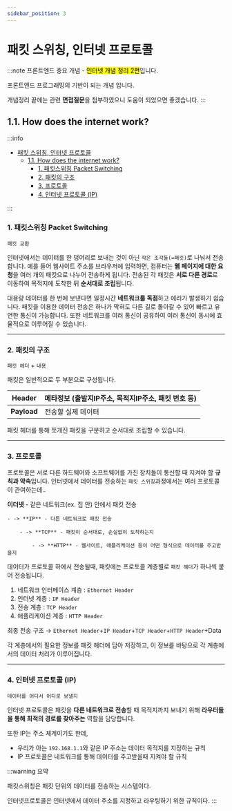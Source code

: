 ```yaml
---
sidebar_position: 3
---
```


# 패킷 스위칭, 인터넷 프로토콜

:::note
프론트엔드 중요 개념 - <mark>인터넷 개념 정리 2편</mark>입니다.

프론트엔드 프로그래밍의 기반이 되는 개념 입니다.

개념정리 끝에는 관련 **면접질문**을 첨부하였으니 도움이 되었으면 좋겠습니다.
:::
## 1.1. How does the internet work?

:::info
- [패킷 스위칭, 인터넷 프로토콜](#패킷-스위칭-인터넷-프로토콜)
  - [1.1. How does the internet work?](#11-how-does-the-internet-work)
    - [1. 패킷스위칭 Packet Switching](#1-패킷스위칭-packet-switching)
    - [2. 패킷의 구조](#2-패킷의-구조)
    - [3. 프로토콜](#3-프로토콜)
    - [4. 인터넷 프로토콜 (IP)](#4-인터넷-프로토콜-ip)

:::

### 1. 패킷스위칭 Packet Switching

`패킷 교환`

인터넷에서는 데이터를 한 덩어리로 보내는 것이 아닌 `작은 조각들(=패킷)`로 나눠서 전송합니다. 예를 들어 웹사이트 주소를 브라우저에 입력하면, 컴퓨터는 **웹 페이지에 대한 요청**을 여러 개의 패킷으로 나누어 전송하게 됩니다. 전송된 각 패킷은 **서로 다른 경로**로 이동하여 목적지에 도착한 뒤 **순서대로 조립**됩니다.

대용량 데이터를 한 번에 보낸다면 일정시간 **네트워크를 독점**하고 에러가 발생하기 쉽습니다. 패킷을 이용한 데이터 전송은 하나가 막혀도 다른 길로 돌아갈 수 있어 빠르고 유연한 통신이 가능합니다. 또한 네트워크를 여러 통신이 공유하여 여러 통신이 동시에 효율적으로 이루어질 수 있습니다.   


---

### 2. 패킷의 구조
`패킷 헤더` + `내용`

패킷은 일반적으로 두 부분으로 구성됩니다.

| **Header** | 메타정보 (출발지IP주소, 목적지IP주소, 패킷 번호 등) |
| --- | --- |
| **Payload** | 전송할 실제 데이터 |

패킷 헤더를 통해 쪼개진 패킷을 구분하고 순서대로 조립할 수 있습니다.

---

### 3. 프로토콜

프로토콜은 서로 다른 하드웨어와 소프트웨어를 가진 장치들이 통신할 때 지켜야 할 **규칙과 약속**입니다. 인터넷에서 데이터를 전송하는 `패킷 스위칭`과정에서는 여러 프로토콜이 관여하는데..

**이더넷** - 같은 네트워크(ex. 집 안) 안에서 패킷 전송

    - -> **IP** - 다른 네트워크로 패킷 전송

        - -> **TCP** - 패킷이 순서대로, 손실없이 도착하는지

            - -> **HTTP** - 웹사이트, 애플리케이션 등이 어떤 형식으로 데이터를 주고받을지

데이터가 프로토콜 하에서 전송될때, 패킷에는 프로토콜 계층별로 `패킷 헤더`가 하나씩 붙어 전송됩니다.

1. 네트워크 인터페이스 계층 : `Ethernet Header`
2. 인터넷 계층 :  `IP Header`
3. 전송 계층 : `TCP Header`
4. 애플리케이션 계층 : `HTTP Header`

최종 전송 구조 → `Ethernet Header`+`IP Header`+`TCP Header`+`HTTP Header`+Data

각 계층에서의 필요한 정보를 패킷 헤더에 담아 저장하고, 이 정보를 바탕으로 각 계층에서의 데이터 처리가 이루어집니다.

---

### 4. 인터넷 프로토콜 (IP)

`데이터를 어디서 어디로 보낼지`

인터넷 프로토콜은 패킷을 **다른 네트워크로 전송**할 때 목적지까지 보내기 위해 **라우터들을 통해 최적의 경로를 찾아주는** 역할을 담당합니다.

또한 IP는 주소 체계이기도 한데,

- 우리가 아는 `192.168.1.1`와 같은 IP 주소는 데이터 목적지를 지정하는 규칙
- IP 프로토콜은 네트워크를 통해 데이터를 주고받을때 지켜야 할 규칙

:::warning
요약

패킷스위칭은 패킷 단위의 데이터를 전송하는 시스템이다.

인터넷프로토콜은 인터넷에서 데이터 주소를 지정하고 라우팅하기 위한 규칙이다.
:::